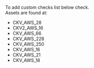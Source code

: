 To add custom checks list below check.  
Assets are found at:

- CKV_AWS_28
- CKV2_AWS_16
- CKV_AWS_66
- CKV_AWS_228
- CKV_AWS_250
- CKV_AWS_16
- CKV_AWS_21
- CKV_AWS_18
